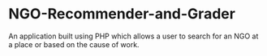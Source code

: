 # NGO-Recommender-and-Grader
An application built using PHP which allows  a user to search for an NGO at a place or based on the cause of work.
